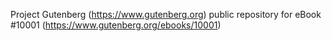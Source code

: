 Project Gutenberg (https://www.gutenberg.org) public repository for eBook #10001 (https://www.gutenberg.org/ebooks/10001)
